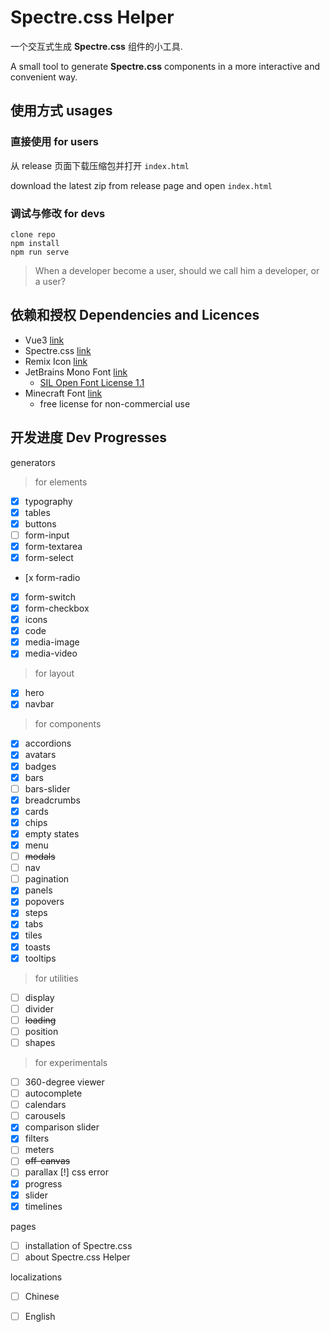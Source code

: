 # Spectre.css Helper

一个交互式生成 **Spectre.css** 组件的小工具.

A small tool to generate **Spectre.css** components
in a more interactive and convenient way.

## 使用方式 usages

### 直接使用 for users

从 release 页面下载压缩包并打开 `index.html`

download the latest zip from release page and open `index.html`

### 调试与修改 for devs

```batch
clone repo
npm install
npm run serve
```

> When a developer become a user,
> should we call him a developer,
> or a user?

## 依赖和授权 Dependencies and Licences

* Vue3 [link](https://v3.vuejs.org/)
* Spectre.css [link](https://picturepan2.github.io/spectre/index.html)
* Remix Icon [link](https://remixicon.com/)
* JetBrains Mono Font [link](https://www.jetbrains.com/lp/mono/)
  * [SIL Open Font License 1.1](https://github.com/JetBrains/JetBrainsMono/blob/master/OFL.txt)
* Minecraft Font [link](https://www.fontspace.com/minecraft-font-f28180)
  * free license for non-commercial use

## 开发进度 Dev Progresses

generators

> for elements

- [x] typography
- [x] tables
- [x] buttons
- [ ] form-input
- [x] form-textarea
- [x] form-select

- [x form-radio

- [x] form-switch
- [x] form-checkbox
- [x] icons
- [x] code
- [x] media-image
- [x] media-video

> for layout

- [x] hero
- [x] navbar

> for components

- [x] accordions
- [x] avatars
- [x] badges
- [x] bars
- [ ] bars-slider
- [x] breadcrumbs
- [x] cards
- [x] chips
- [x] empty states
- [x] menu
- [ ] ~~modals~~
- [ ] nav
- [ ] pagination
- [x] panels
- [x] popovers
- [x] steps
- [x] tabs
- [x] tiles
- [x] toasts
- [x] tooltips

> for utilities

- [ ] display
- [ ] divider
- [ ] ~~loading~~
- [ ] position
- [ ] shapes

> for experimentals

- [ ] 360-degree viewer
- [ ] autocomplete
- [ ] calendars
- [ ] carousels
- [x] comparison slider
- [x] filters
- [ ] meters
- [ ] ~~off-canvas~~
- [ ] parallax [!] css error
- [x] progress
- [x] slider
- [x] timelines

pages

- [ ] installation of Spectre.css
- [ ] about Spectre.css Helper

localizations

- [ ] Chinese
- [ ] English

